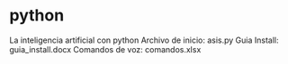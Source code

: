 # python
La inteligencia artificial con python
Archivo de inicio:  asis.py
Guia Install: guia_install.docx
Comandos de voz: comandos.xlsx
